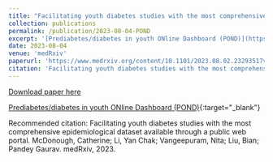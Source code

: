 ```yaml
---
title: "Facilitating youth diabetes studies with the most comprehensive epidemiological dataset available through a public web portal"
collection: publications
permalink: /publication/2023-08-04-POND
excerpt: '[Prediabetes/diabetes in youth ONline Dashboard (POND)](https://nhanes-youth-predm2.shinyapps.io/POND/){:target=&quot;_blank&quot;}'
date: 2023-08-04
venue: 'medRxiv'
paperurl: 'https://www.medrxiv.org/content/10.1101/2023.08.02.23293517v1.full-text'
citation: 'Facilitating youth diabetes studies with the most comprehensive epidemiological dataset available through a public web portal. McDonough, Catherine; Li, Yan Chak; Vangeepuram, Nita; Liu, Bian; Pandey  Gaurav. medRxiv, 2023.'
---
```


<a href='https://www.medrxiv.org/content/10.1101/2023.08.02.23293517v1.full-text'>Download paper here</a>

[Prediabetes/diabetes in youth ONline Dashboard (POND)](https://nhanes-youth-predm2.shinyapps.io/POND/){:target=&quot;_blank&quot;}

Recommended citation: Facilitating youth diabetes studies with the most comprehensive epidemiological dataset available through a public web portal. McDonough, Catherine; Li, Yan Chak; Vangeepuram, Nita; Liu, Bian; Pandey  Gaurav. medRxiv, 2023.